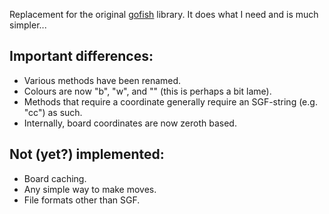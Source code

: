 Replacement for the original [gofish](https://github.com/rooklift/gofish) library. It does what I need and is much simpler...

## Important differences:

* Various methods have been renamed.
* Colours are now "b", "w", and "" (this is perhaps a bit lame).
* Methods that require a coordinate generally require an SGF-string (e.g. "cc") as such.
* Internally, board coordinates are now zeroth based.

## Not (yet?) implemented:

* Board caching.
* Any simple way to make moves.
* File formats other than SGF.
